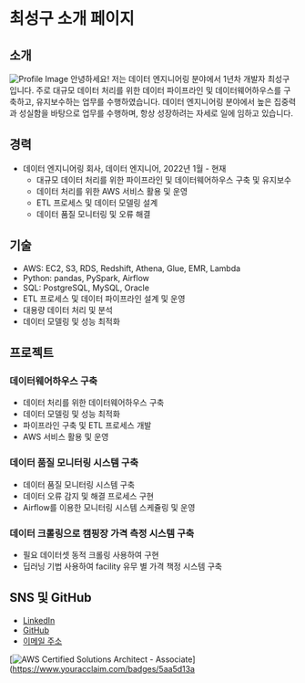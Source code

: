 # 최성구 소개 페이지

## 소개
![Profile Image](https://www.muraldecal.com/products/detalle/muestras/fotomurales/fomi030.jpg)
안녕하세요! 저는 데이터 엔지니어링 분야에서 1년차 개발자 최성구입니다. 주로 대규모 데이터 처리를 위한 데이터 파이프라인 및 데이터웨어하우스를 구축하고, 유지보수하는 업무를 수행하였습니다. 데이터 엔지니어링 분야에서 높은 집중력과 성실함을 바탕으로 업무를 수행하며, 항상 성장하려는 자세로 일에 임하고 있습니다.

## 경력

- 데이터 엔지니어링 회사, 데이터 엔지니어, 2022년 1월 - 현재
  - 대규모 데이터 처리를 위한 파이프라인 및 데이터웨어하우스 구축 및 유지보수
  - 데이터 처리를 위한 AWS 서비스 활용 및 운영
  - ETL 프로세스 및 데이터 모델링 설계
  - 데이터 품질 모니터링 및 오류 해결

## 기술

- AWS: EC2, S3, RDS, Redshift, Athena, Glue, EMR, Lambda
- Python: pandas, PySpark, Airflow
- SQL: PostgreSQL, MySQL, Oracle
- ETL 프로세스 및 데이터 파이프라인 설계 및 운영
- 대용량 데이터 처리 및 분석
- 데이터 모델링 및 성능 최적화

## 프로젝트

### 데이터웨어하우스 구축

- 데이터 처리를 위한 데이터웨어하우스 구축
- 데이터 모델링 및 성능 최적화
- 파이프라인 구축 및 ETL 프로세스 개발
- AWS 서비스 활용 및 운영

### 데이터 품질 모니터링 시스템 구축

- 데이터 품질 모니터링 시스템 구축
- 데이터 오류 감지 및 해결 프로세스 구현
- Airflow를 이용한 모니터링 시스템 스케쥴링 및 운영

### 데이터 크롤링으로 캠핑장 가격 측정 시스템 구축

- 필요 데이터셋 동적 크롤링 사용하여 구현
- 딥러닝 기법 사용하여 facility 유무 별 가격 책정 시스템 구축

## SNS 및 GitHub

- [LinkedIn](https://www.linkedin.com/in/yourname/)
- [GitHub](https://github.com/yourname/)
- [이메일 주소](mailto:youremail@yourdomain.com)

[![AWS Certified Solutions Architect - Associate](https://images.youracclaim.com/size/110x110/images/12f2e8c1-685a-4723-a3f9-e9f8ce2b414a/AWS-Associate.png)](https://www.youracclaim.com/badges/5aa5d13a